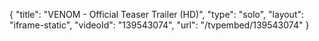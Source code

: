 {
    "title": "VENOM - Official Teaser Trailer (HD)",
    "type": "solo",
    "layout": "iframe-static",
    "videoId": "139543074",
    "url": "\/tvpembed\/139543074"
}